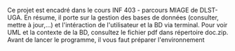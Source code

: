 Ce projet est encadré dans le cours INF 403 - parcours MIAGE de DLST-UGA. En résume, il porte sur la gestion des bases de données (consulter, mettre à jour,...) et l'intéraction de l'utilisateur et la BD via terminal. 
Pour voir UML et la contexte de la BD, consultez le fichier pdf dans répertoire doc.zip.
Avant de lancer le programme, il vous faut préparer l'environnement 
